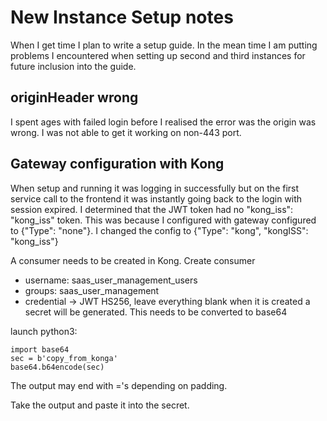 # New Instance Setup notes

When I get time I plan to write a setup guide. In the mean time I am putting problems I encountered when setting up second and third instances for future inclusion into the guide.


## originHeader wrong

I spent ages with failed login before I realised the error was the origin was wrong. I was not able to get it working on non-443 port.


## Gateway configuration with Kong

When setup and running it was logging in successfully but on the first service call to the frontend it was instantly going back to the login with session expired.
I determined that the JWT token had no "kong_iss": "kong_iss" token. This was because I configured with gateway configured to {"Type": "none"}.
I changed the config to {"Type": "kong", "kongISS": "kong_iss"}

A consumer needs to be created in Kong.
Create consumer
 - username: saas_user_management_users
 - groups: saas_user_management
 - credential -> JWT
   HS256, leave everything blank
when it is created a secret will be generated. This needs to be converted to base64

launch python3:
```
import base64
sec = b'copy_from_konga'
base64.b64encode(sec)
```

The output may end with ='s depending on padding.

Take the output and paste it into the secret.
